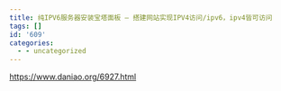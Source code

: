```yaml
---
title: 纯IPV6服务器安装宝塔面板 – 搭建网站实现IPV4访问/ipv6，ipv4皆可访问
tags: []
id: '609'
categories:
  - - uncategorized
---
```


https://www.daniao.org/6927.html

